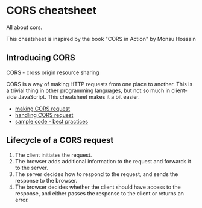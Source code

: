 # CORS cheatsheet

All about cors.

This cheatsheet is inspired by the book "CORS in Action" by Monsu Hossain

## Introducing CORS

CORS - cross origin resource sharing

CORS is a way of making HTTP requests from one place to another. This is a trivial thing in other programming languages, but not so much in client-side JavaScript. This cheatsheet makes it a bit easier.

- [making CORS request](/p1-making-cors-request)
- [handling CORS request](/p2-handling-cors-request)
  <!-- - [handling preflight request]() -->
- [sample code - best practices](https://link)

## Lifecycle of a CORS request

1. The client initiates the request.
2. The  browser  adds  additional  information  to  the  request  and  forwards  it  to the server.
3. The  server  decides  how  to  respond  to  the  request,  and  sends  the  response  to the browser.
4. The browser decides whether the client should have access to the response, and either passes the response to the client or returns an error.
